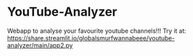 # YouTube-Analyzer
Webapp to analyse your favourite youtube channels!!!
Try it  at: https://share.streamlit.io/globalsmurfwannabeee/youtube-analyzer/main/app2.py
